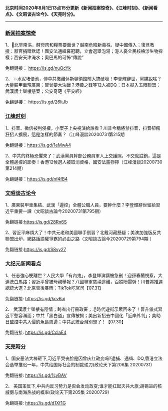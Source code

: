 **北京时间2020年8月1日13点15分更新《新闻拍案惊奇》、《江峰时刻》、《新闻看点》、《文昭谈古论今》、《天亮时分》。**

***

### [新闻拍案惊奇](https://www.youtube.com/c/%E5%A4%A7%E5%AE%87%E6%8B%8D%E6%A1%88%E9%A9%9A%E5%A5%87DayuShow/videos)

1、🚩北旱南洪，酵母肉和糧票要面世？越南危險新毒株，疑中國傳入；復旦教授：器官捐贈默認！國安法通緝羅冠聰，立會選舉泡湯；港人憂全民核檢涉生物採樣；西安天津淹水；奧巴馬的可怖“傳說”

免翻鏈接： https://is.gd/nuQcYk

2、 💥水泥堵便池，傳中共撤離休斯頓領館前大搞破壞！李登輝辭世，黨媒說啥？大量裝甲車現廣東；習曾要大決戰？港黃之鋒等12人被DQ；日本擬入五眼聯盟；武漢護士墜樓懸案；公安奇葩《平安經》 

免翻鏈接： https://is.gd/26ltJb


### [江峰时刻](https://www.youtube.com/c/%E6%B1%9F%E5%B3%B0%E6%97%B6%E5%88%BB/videos)

1、抖音、微信被判侵權，小案子上央視演給誰看？川普今稱將禁抖音，抖音卻瘋狂招人擴展，這是怎樣的節奏？（江峰漫談20200731第215期

免翻鏈接：https://is.gd/1eMwA4

2、中共的終極恐懼來了：武漢黨員幹部公務員軍人上交護照，不交就註銷，這是全體邊控的節奏！香港12候選人被取消資格，國安法露猙獰（江峰漫談20200730第214期）

免翻鏈接：https://is.gd/nf4fB4

### [文昭谈古论今](https://www.youtube.com/channel/UCtAIPjABiQD3qjlEl1T5VpA/videos)

1、廣東裝甲車集結、武漢「邊控」全體公職人員，要幹什麼？李登輝辭世留給習近平重要一課（文昭談古論今20200731第795期）

免翻链接:https://is.gd/28Rn6S

2、習近平麻煩大了！中共元老和美國聯手倒習？北戴河藏懸疑；美澳加強版反共聯盟出炉，網路話語權爭霸的必由之路（文昭談古論今20200729第794期 ）

免翻链接:https://is.gd/S8vy27

### [大纪元新闻看点](https://www.youtube.com/c/%E5%A4%A7%E7%B4%80%E5%85%83-%E6%96%B0%E8%81%9E%E7%9C%8B%E9%BB%9E/videos)

1、任志強心梗離世？人民大學「有內鬼」，李登輝演講被急刪！迎孫春蘭視察，大連洗白馬路；習近平曾被母親舉報？八國聯軍慈禧逃難，百姓盼雷劈！川普將推遲總統大選？北京雪後暴雨；TikTok吃官司【07.31】

免翻链接: https://is.gd/kcv6ai

2、 武漢護士墜樓有隱情；跨省出行需政審；毛時代遊街示眾回來了！晉升儀式習近平愁容滿面；中共「黑白道」宣傳被揭；美出新招去中國化「近岸外判」；美助日監控中共入侵釣魚島周邊；中共武統台灣別想了！【07.30】 

免翻链接: https://is.gd/CclaE4


### [天亮時分](https://www.youtube.com/channel/UCjvjNeHndz4PGs9JXhzdHqw/videos)

1、国安恶法大棒砸下,习近平哭丧脸是因曾庆红政变吗?逮捕、通缉、DQ,香港立法会选举推迟一年，中共给国际社会的制裁递刀(政论天下第206集 20200731)

免翻链接: https://is.gd/1LyBAV

2、 美国策反下,中共内反习势力是否会发动政变;谁才能扛起灭共大旗;胡锡进的核威慑与南海热战的概率(政论天下第205集 20200729) 

免翻链接: https://is.gd/d1Xf1G

